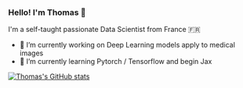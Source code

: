 ### Hello! I'm Thomas 👋

I'm a self-taught passionate Data Scientist from France 🇫🇷

- 🔭 I’m currently working on Deep Learning models apply to medical images
- 🌱 I’m currently learning Pytorch / Tensorflow and begin Jax

[![Thomas's GitHub stats](https://github-readme-stats.vercel.app/api?username=ThomasFavrel&hide=prs,issues,contribs&bg_color=30,e96443,904e95&title_color=fff&text_color=fff)](https://github.com/anuraghazra/github-readme-stats)
<!--
**ThomasFavrel/ThomasFavrel** is a ✨ _special_ ✨ repository because its `README.md` (this file) appears on your GitHub profile.

Here are some ideas to get you started:

- 🔭 I’m currently working on ...
- 🌱 I’m currently learning ...
- 👯 I’m looking to collaborate on ...
- 🤔 I’m looking for help with ...
- 💬 Ask me about ...
- 📫 How to reach me: ...
- 😄 Pronouns: ...
- ⚡ Fun fact: ...
-->
